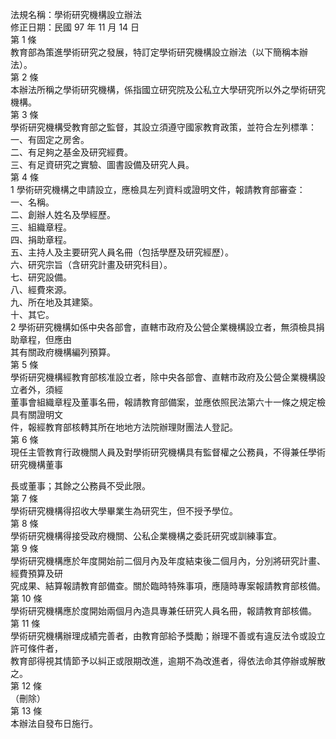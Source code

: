 法規名稱：學術研究機構設立辦法  
修正日期：民國 97 年 11 月 14 日  
第 1 條  
教育部為策進學術研究之發展，特訂定學術研究機構設立辦法（以下簡稱本辦法）。  
第 2 條  
本辦法所稱之學術研究機構，係指國立研究院及公私立大學研究所以外之學術研究機構。  
第 3 條  
學術研究機構受教育部之監督，其設立須遵守國家教育政策，並符合左列標準：  
一、有固定之房舍。  
二、有足夠之基金及研究經費。  
三、有足資研究之實驗、圖書設備及研究人員。  
第 4 條  
1 學術研究機構之申請設立，應檢具左列資料或證明文件，報請教育部審查：  
一、名稱。  
二、創辦人姓名及學經歷。  
三、組織章程。  
四、捐助章程。  
五、主持人及主要研究人員名冊（包括學歷及研究經歷）。  
六、研究宗旨（含研究計畫及研究科目）。  
七、研究設備。  
八、經費來源。  
九、所在地及其建築。  
十、其它。  
2 學術研究機構如係中央各部會，直轄市政府及公營企業機構設立者，無須檢具捐助章程，但應由  
其有關政府機構編列預算。  
第 5 條  
學術研究機構經教育部核准設立者，除中央各部會、直轄市政府及公營企業機構設立者外，須經  
董事會組織章程及董事名冊，報請教育部備案，並應依照民法第六十一條之規定檢具有關證明文  
件，報經教育部核轉其所在地地方法院辦理財團法人登記。  
第 6 條  
現任主管教育行政機關人員及對學術研究機構具有監督權之公務員，不得兼任學術研究機構董事  


長或董事；其餘之公務員不受此限。  
第 7 條  
學術研究機構得招收大學畢業生為研究生，但不授予學位。  
第 8 條  
學術研究機構得接受政府機關、公私企業機構之委託研究或訓練事宜。  
第 9 條  
學術研究機構應於年度開始前二個月內及年度結束後二個月內，分別將研究計畫、經費預算及研  
究成果、結算報請教育部備查。關於臨時特殊事項，應隨時專案報請教育部核備。  
第 10 條  
學術研究機構應於度開始兩個月內造具專兼任研究人員名冊，報請教育部核備。  
第 11 條  
學術研究機構辦理成績完善者，由教育部給予獎勵；辦理不善或有違反法令或設立許可條件者，  
教育部得視其情節予以糾正或限期改進，逾期不為改進者，得依法命其停辦或解散之。  
第 12 條  
（刪除）  
第 13 條  
本辦法自發布日施行。  



